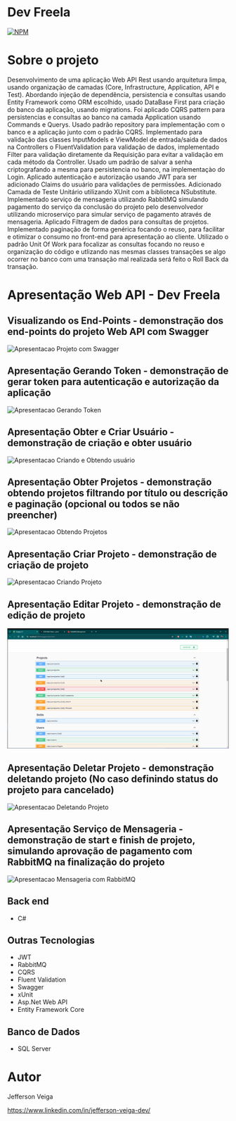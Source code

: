 # Dev Freela

[![NPM](https://img.shields.io/github/license/jehveiga/Blog-api)](https://github.com/jehveiga/dev-freela/blob/main/LICENSE)

# Sobre o projeto

Desenvolvimento de uma aplicação Web API Rest usando arquitetura limpa, usando organização de camadas (Core, Infrastructure, Application, API e Test).
Abordando injeção de dependência, persistencia e consultas usando Entity Framework como ORM escolhido, usado DataBase First para criação do banco da aplicação, usando migrations.
Foi aplicado CQRS pattern para persistencias e consultas ao banco na camada Application usando Commands e Querys.
Usado padrão repository para implementação com o banco e a aplicação junto com o padrão CQRS.
Implementado para validação das classes InputModels e ViewModel de entrada/saida de dados na Controllers o FluentValidation para validação de dados, implementado Filter para validação diretamente da Requisição para evitar a validação em cada método da Controller.
Usado um padrão de salvar a senha criptografando a mesma para persistencia no banco, na implementaçào do Login.
Aplicado autenticação e autorização usando JWT para ser adicionado Claims do usuário para validações de permissões.
Adicionado Camada de Teste Unitário utilizando XUnit com a biblioteca NSubstitute.
Implementado serviço de mensageria utilizando RabbitMQ simulando pagamento do serviço da conclusão do projeto pelo desenvolvedor utilizando microserviço para simular serviço de pagamento através de mensageria.
Aplicado Filtragem de dados para consultas de projetos.
Implementado paginação de forma genérica focando o reuso, para facilitar e otimizar o consumo no front-end para apresentação ao cliente.
Utilizado o padrão Unit Of Work para focalizar as consultas focando no reuso e organização do código e utlizando nas mesmas classes transações se algo ocorrer no banco com uma transação mal realizada será feito o Roll Back da transação.

# Apresentação Web API - Dev Freela

## Visualizando os End-Points - demonstração dos end-points do projeto Web API com Swagger
![Apresentacao Projeto com Swagger](https://github.com/jehveiga/dev-freela/blob/main/assets/apresentacao_swagger.gif)

## Apresentação Gerando Token - demonstração de gerar token para autenticação e autorização da aplicação
![Apresentacao Gerando Token](https://github.com/jehveiga/dev-freela/blob/main/assets/gerar_token.gif)

## Apresentação Obter e Criar Usuário - demonstração de criação e obter usuário
![Apresentacao Criando e Obtendo usuário](https://github.com/jehveiga/dev-freela/blob/main/assets/obter_criar_usuario.gif)

## Apresentação Obter Projetos - demonstração obtendo projetos filtrando por título ou descrição e paginação (opcional ou todos se não preencher)
![Apresentacao Obtendo Projetos](https://github.com/jehveiga/dev-freela/blob/main/assets/obter_project.gif)

## Apresentação Criar Projeto - demonstração de criação de projeto
![Apresentacao Criando Projeto](https://github.com/jehveiga/dev-freela/blob/main/assets/post_project.gif)

## Apresentação Editar Projeto - demonstração de edição de projeto
![Apresentacao Editando Projeto](https://github.com/jehveiga/dev-freela/blob/main/assets/put_project.gif)

## Apresentação Deletar Projeto - demonstração deletando projeto (No caso definindo status do projeto para cancelado)
![Apresentacao Deletando Projeto](https://github.com/jehveiga/dev-freela/blob/main/assets/delete_project.gif)

## Apresentação Serviço de Mensageria - demonstração de start e finish de projeto, simulando aprovação de pagamento com RabbitMQ na finalização do projeto
![Apresentacao Mensageria com RabbitMQ](https://github.com/jehveiga/dev-freela/blob/main/assets/rabbitMQ_finish_project.gif)

## Back end

- C#

## Outras Tecnologias

- JWT
- RabbitMQ
- CQRS
- Fluent Validation
- Swagger
- xUnit
- Asp.Net Web API
- Entity Framework Core

## Banco de Dados

- SQL Server

# Autor 

Jefferson Veiga

https://www.linkedin.com/in/jefferson-veiga-dev/
